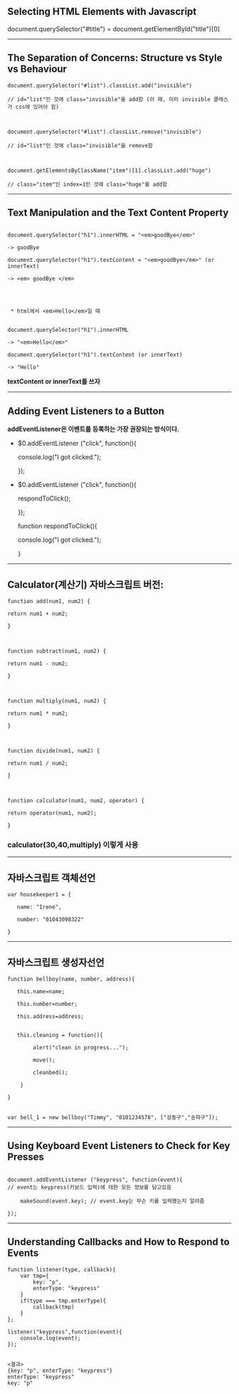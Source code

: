 ## Selecting HTML Elements with Javascript

document.querySelector("#title") = document.getElementById("title")[0] 

-------------


## The Separation of Concerns: Structure vs Style vs Behaviour


```
document.querySelector("#list").classList.add("invisible")

// id="list"인 것에 class="invisible"을 add함 (이 때, 이미 invisible 클래스가 css에 있어야 함)



document.querySelector("#list").classList.remove("invisible")

// id="list"인 것에 class="invisible"을 remove함



document.getElementsByClassName("item")[1].classList.add("huge")

// class="item"인 index=1인 것에 class="huge"를 add함

```

---------
## Text Manipulation and the Text Content Property
```

document.querySelector("h1").innerHTML = "<em>goodBye</em>"

-> goodBye

document.querySelector("h1").textContent = "<em>goodBye</em>" (or innerText)

-> <em> goodBye </em>


   

 * html에서 <em>Hello</em>일 때   
 

document.querySelector("h1").innerHTML

-> "<em>Hello</em>"

document.querySelector("h1").textContent (or innerText)

-> "Hello"

```
**textContent or innerText를 쓰자**

-----------------------------------------------------------------------

##  Adding Event Listeners to a Button

**addEventListener은 이벤트를 등록하는 가장 권장되는 방식이다.**



- $0.addEventListener ("click", function(){

   console.log("I got clicked.");

   });



* $0.addEventListener ("click", function(){

   respondToClick();

    });

   function respondToClick(){

  console.log("I got clicked.");

   }

--------------
## Calculator(계산기) 자바스크립트 버전:


```
function add(num1, num2) {

return num1 + num2;

}



function subtract(num1, num2) {

return num1 - num2;

}



function multiply(num1, num2) {

return num1 * num2;

}



function divide(num1, num2) {

return num1 / num2;

}



function calculator(num1, num2, operator) {

return operator(num1, num2);

}

```
### calculator(30,40,multiply) 이렇게 사용


-------------------------

## 자바스크립트 객체선언


```
var housekeeper1 = {

   name: "Irene",

   number: "01043098322"

}

```

-----------------------------------

## 자바스크립트 생성자선언


```
function bellboy(name, number, address){

   this.name=name;

   this.number=number;

   this.address=address;
   

   this.cleaning = function(){

        alert("clean in progress...");

        move();

        cleanbed();

    }

}


var bell_1 = new bellboy("Timmy", "0101234578", ["강동구","송파구"]);
```

-------------
## Using Keyboard Event Listeners to Check for Key Presses
```

document.addEventListener ("keypress", function(event){ 
// event는 keypress(키보드 입력)에 대한 모든 정보를 담고있음

    makeSound(event.key); // event.key는 무슨 키를 입력했는지 알려줌

});
```

------------

##  Understanding Callbacks and How to Respond to Events

```
function listener(type, callback){
    var tmp={
        key: "p",
        enterType: "keypress"
    }
    if(type === tmp.enterType){
        callback(tmp)
    }
};
 
listener("keypress",function(event){
    console.log(event);
});
 

<결과>
{key: "p", enterType: "keypress"}
enterType: "keypress"
key: "p"

```

